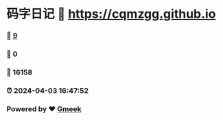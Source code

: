 # 码字日记 :link: https://cqmzgg.github.io 
### :page_facing_up: [9](https://cqmzgg.github.io/tag.html) 
### :speech_balloon: 0 
### :hibiscus: 16158 
### :alarm_clock: 2024-04-03 16:47:52 
### Powered by :heart: [Gmeek](https://github.com/Meekdai/Gmeek)

